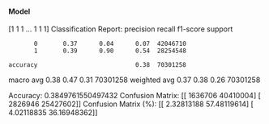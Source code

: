 #### Model
[1 1 1 ... 1 1 1]
Classification Report:
              precision    recall  f1-score   support

           0       0.37      0.04      0.07  42046710
           1       0.39      0.90      0.54  28254548

    accuracy                           0.38  70301258
   macro avg       0.38      0.47      0.31  70301258
weighted avg       0.37      0.38      0.26  70301258

Accuracy: 0.3849761550497432
Confusion Matrix:
[[ 1636706 40410004]
 [ 2826946 25427602]]
Confusion Matrix (%):
[[ 2.32813188 57.48119614]
 [ 4.02118835 36.16948362]]

